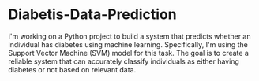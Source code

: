 # Diabetis-Data-Prediction
I'm working on a Python project to build a system that predicts whether an individual has diabetes using machine learning. Specifically, I'm using the Support Vector Machine (SVM) model for this task. The goal is to create a reliable system that can accurately classify individuals as either having diabetes or not based on relevant data.
